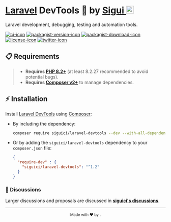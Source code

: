 # [Laravel](https://laravel.com/) DevTools 🧪 by [Sigui <span><img src="https://github.com/siguici/art/blob/HEAD/images/logo.svg" alt="⚡" width="24" /></span>](https://github.com/siguici)

Laravel development, debugging, testing and automation tools.

[![ci-icon]][ci-link]
[![packagist-version-icon]][packagist-version-link]
[![packagist-download-icon]][packagist-download-link]
[![license-icon]][license-link]
[![twitter-icon]][twitter-link]

## 📋 Requirements

> - **Requires [PHP 8.2+](https://php.net/releases/)**
(at least 8.2.27 recommended to avoid potential bugs).
> - **Requires [Composer v2+](https://getcomposer.org/)** to manage dependencies.

## ⚡️ Installation

Install [Laravel DevTools](https://packagist.org/packages/siguici/laravel-devtools)
using [Composer](https://getcomposer.org/):

- By including the dependency:

  ```bash
  composer require siguici/laravel-devtools --dev --with-all-dependencies
  ```

- Or by adding the `siguici/laravel-devtools` dependency to your `composer.json` file:

  ```json
  {
    "require-dev" : {
      "siguici/laravel-devtools": "^1.2"
    }
  }
  ```

### 💬 Discussions

Larger discussions and proposals are discussed in [**siguici's discussions**][discuss-link].

***

<div align="center"><sub>Made with ❤︎ by <a href="https://twitter.com/intent/follow?screen_name=siguici" style="content:url(https://img.shields.io/twitter/follow/siguici.svg?label=@siguici);margin-bottom:-6px">@siguici</a>.</sub></div>

[siguici-link]: https://github.com/siguici "⚡ Sigui Kessé Emmanuel"

[packagist-version-icon]: https://img.shields.io/packagist/v/siguici/laravel-devtools
[packagist-version-link]: https://packagist.org/packages/siguici/laravel-devtools "DevTools Releases"

[packagist-download-icon]: https://img.shields.io/packagist/dt/siguici/laravel-devtools
[packagist-download-link]: https://packagist.org/packages/siguici/laravel-devtools "DevTools Downloads"

[ci-icon]: https://github.com/siguici/laravel-devtools/workflows/CI/badge.svg
[ci-link]: https://github.com/siguici/laravel-devtools/actions "DevTools CI"

[twitter-icon]: https://img.shields.io/twitter/follow/siguici.svg?label=@siguici
[twitter-link]: https://twitter.com/intent/follow?screen_name=siguici "Ping ⚡ Sigui"

[license-icon]: https://img.shields.io/badge/license-MIT-blue.svg
[license-link]: https://github.com/siguici/laravel-devtools/blob/HEAD/LICENSE "DevTools License"

[discuss-link]: https://github.com/siguici/siguici/discussions
